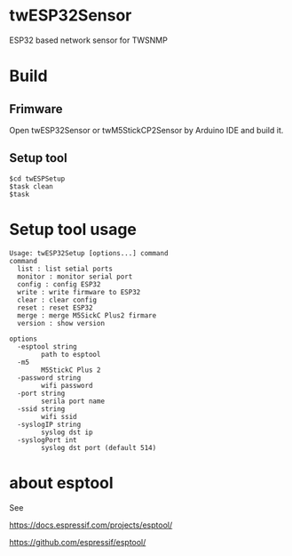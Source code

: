 # twESP32Sensor
ESP32 based network sensor for TWSNMP

# Build

## Frimware

Open twESP32Sensor or twM5StickCP2Sensor by Arduino IDE
and build it.

## Setup tool

```
$cd twESPSetup
$task clean
$task
```


# Setup tool usage

```
Usage: twESP32Setup [options...] command
command
  list : list setial ports
  monitor : monitor serial port
  config : config ESP32
  write : write firmware to ESP32
  clear : clear config
  reset : reset ESP32
  merge : merge M5SickC Plus2 firmare
  version : show version

options
  -esptool string
    	path to esptool
  -m5
    	M5StickC Plus 2
  -password string
    	wifi password
  -port string
    	serila port name
  -ssid string
    	wifi ssid
  -syslogIP string
    	syslog dst ip
  -syslogPort int
    	syslog dst port (default 514)
```

# about esptool

See

https://docs.espressif.com/projects/esptool/

https://github.com/espressif/esptool/
